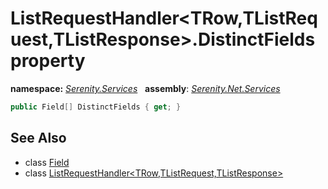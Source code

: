 # ListRequestHandler&lt;TRow,TListRequest,TListResponse&gt;.DistinctFields property
**namespace:** *[Serenity.Services](../../README.md#serenity.services-namespace)*   **assembly**: *[Serenity.Net.Services](../../README.md)*

```csharp
public Field[] DistinctFields { get; }
```

## See Also

* class [Field](../Serenity.Net.Entity/../../Serenity.Data/Field.md)
* class [ListRequestHandler&lt;TRow,TListRequest,TListResponse&gt;](../ListRequestHandler-3.md)
